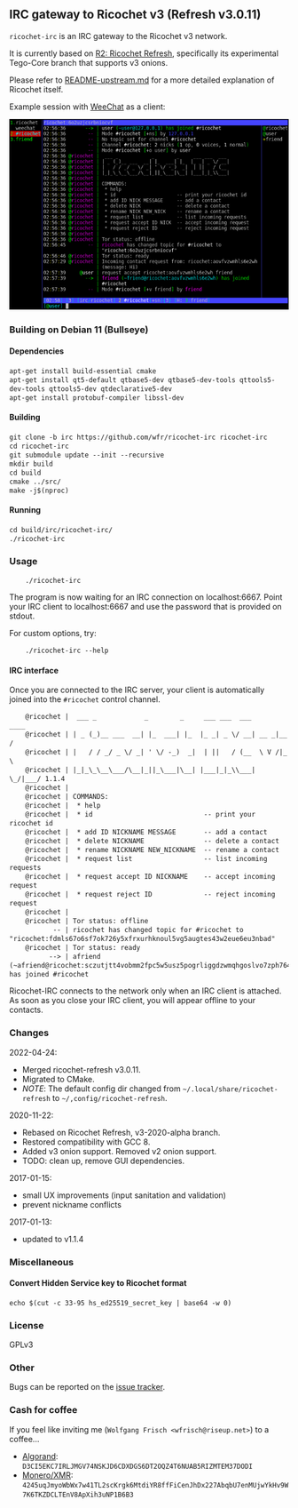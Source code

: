 ## IRC gateway to Ricochet v3 (Refresh v3.0.11)

`ricochet-irc` is an IRC gateway to the Ricochet v3 network.

It is currently based on [R2: Ricochet Refresh](https://github.com/blueprint-freespeech/ricochet-refresh/),
specifically its experimental Tego-Core branch that supports v3 onions.

Please refer to [README-upstream.md](README-upstream.md) for a more detailed explanation of Ricochet itself.

Example session with [WeeChat](https://weechat.org/) as a client:

![ricochet-irc screenshot](doc/irc/ricochet-irc.png)

### Building on Debian 11 (Bullseye)

#### Dependencies
```
apt-get install build-essential cmake
apt-get install qt5-default qtbase5-dev qtbase5-dev-tools qttools5-dev-tools qttools5-dev qtdeclarative5-dev
apt-get install protobuf-compiler libssl-dev
```

#### Building
```
git clone -b irc https://github.com/wfr/ricochet-irc ricochet-irc
cd ricochet-irc
git submodule update --init --recursive
mkdir build
cd build
cmake ../src/
make -j$(nproc)
```

#### Running
```
cd build/irc/ricochet-irc/
./ricochet-irc
```

### Usage
```
    ./ricochet-irc
```
The program is now waiting for an IRC connection on localhost:6667.
Point your IRC client to localhost:6667 and use the password that is provided on stdout.

For custom options, try:
```
    ./ricochet-irc --help
```

#### IRC interface
Once you are connected to the IRC server, your client is automatically joined into the `#ricochet` control channel.

```
    @ricochet |  ___ _            _        _     ___ ___  ___       ____
    @ricochet | | _ (_)__ ___  __| |_  ___| |_  |_ _| _ \/ __| __ _|__ /
    @ricochet | |   / / _/ _ \/ _| ' \/ -_)  _|  | ||   / (__  \ V /|_ \
    @ricochet | |_|_\_\__\___/\__|_||_\___|\__| |___|_|_\\___|  \_/|___/ 1.1.4
    @ricochet |
    @ricochet | COMMANDS:
    @ricochet |  * help
    @ricochet |  * id                            -- print your ricochet id
    @ricochet |  * add ID NICKNAME MESSAGE       -- add a contact
    @ricochet |  * delete NICKNAME               -- delete a contact
    @ricochet |  * rename NICKNAME NEW_NICKNAME  -- rename a contact
    @ricochet |  * request list                  -- list incoming requests
    @ricochet |  * request accept ID NICKNAME    -- accept incoming request
    @ricochet |  * request reject ID             -- reject incoming request
    @ricochet |
    @ricochet | Tor status: offline
           -- | ricochet has changed topic for #ricochet to "ricochet:fdmls67o6sf7ok726y5xfrxurhknoul5vg5augtes43w2eue6eu3nbad"
    @ricochet | Tor status: ready
          --> | afriend (~afriend@ricochet:sczutjtt4vobmm2fpc5w5usz5pogrliggdzwmqhgoslvo7zph764sdqd) has joined #ricochet
```

Ricochet-IRC connects to the network only when an IRC client is attached. As
soon as you close your IRC client, you will appear offline to your contacts.

### Changes
2022-04-24:
 * Merged ricochet-refresh v3.0.11.
 * Migrated to CMake.
 * *NOTE*: The default config dir changed from `~/.local/share/ricochet-refresh` to `~/,config/ricochet-refresh`.


2020-11-22:
 * Rebased on Ricochet Refresh, v3-2020-alpha branch.
 * Restored compatibility with GCC 8.
 * Added v3 onion support. Removed v2 onion support.
 * TODO: clean up, remove GUI dependencies.

2017-01-15:

 * small UX improvements (input sanitation and validation)
 * prevent nickname conflicts

2017-01-13:

 * updated to v1.1.4


### Miscellaneous
#### Convert Hidden Service key to Ricochet format
```
echo $(cut -c 33-95 hs_ed25519_secret_key | base64 -w 0)
```

### License
GPLv3

### Other
Bugs can be reported on the [issue tracker](https://github.com/wfr/ricochet-irc/issues).


### Cash for coffee
If you feel like inviting me (`Wolfgang Frisch <wfrisch@riseup.net>`) to a coffee...

* [Algorand](https://www.algorand.com): `D3CI5EKC7IRLJMGV74NSKJD6CDXDGS6DT2OQZ4T6NUAB5RIZMTEM37DODI`
* [Monero/XMR](https://www.getmonero.org/): `4245uqJmyoWbWx7w41TL2scKrgk6MtdiYR8ffFiCenJhDx227AbqbU7enMUjwYkHv9W7K6TKZDCLTEnV8ApXih3uNP1B6B3`
